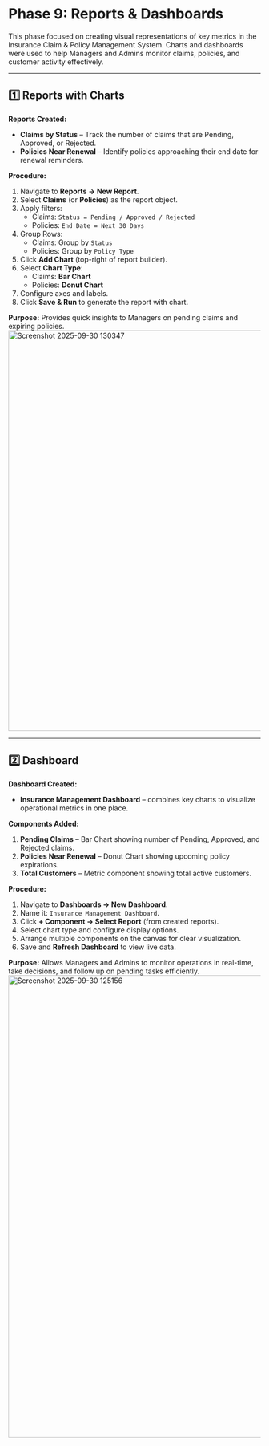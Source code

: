 # Phase 9: Reports & Dashboards 

This phase focused on creating visual representations of key metrics in the Insurance Claim & Policy Management System. Charts and dashboards were used to help Managers and Admins monitor claims, policies, and customer activity effectively.

---

## 1️⃣ Reports with Charts

**Reports Created:**

- **Claims by Status** – Track the number of claims that are Pending, Approved, or Rejected.  
- **Policies Near Renewal** – Identify policies approaching their end date for renewal reminders.

**Procedure:**

1. Navigate to **Reports → New Report**.  
2. Select **Claims** (or **Policies**) as the report object.  
3. Apply filters:  
   - Claims: `Status = Pending / Approved / Rejected`  
   - Policies: `End Date = Next 30 Days`  
4. Group Rows:  
   - Claims: Group by `Status`  
   - Policies: Group by `Policy Type`  
5. Click **Add Chart** (top-right of report builder).  
6. Select **Chart Type**:  
   - Claims: **Bar Chart**  
   - Policies: **Donut Chart**  
7. Configure axes and labels.  
8. Click **Save & Run** to generate the report with chart.

**Purpose:** Provides quick insights to Managers on pending claims and expiring policies.
<img width="946" height="799" alt="Screenshot 2025-09-30 130347" src="https://github.com/user-attachments/assets/437460da-674d-41ad-974a-f0b2be09e032" />


---

## 2️⃣ Dashboard

**Dashboard Created:**

- **Insurance Management Dashboard** – combines key charts to visualize operational metrics in one place.

**Components Added:**

1. **Pending Claims** – Bar Chart showing number of Pending, Approved, and Rejected claims.  
2. **Policies Near Renewal** – Donut Chart showing upcoming policy expirations.  
3. **Total Customers** – Metric component showing total active customers.

**Procedure:**

1. Navigate to **Dashboards → New Dashboard**.  
2. Name it: `Insurance Management Dashboard`.  
3. Click **+ Component → Select Report** (from created reports).  
4. Select chart type and configure display options.  
5. Arrange multiple components on the canvas for clear visualization.  
6. Save and **Refresh Dashboard** to view live data.

**Purpose:** Allows Managers and Admins to monitor operations in real-time, take decisions, and follow up on pending tasks efficiently.
<img width="1911" height="922" alt="Screenshot 2025-09-30 125156" src="https://github.com/user-attachments/assets/1a15af6a-44ad-44ec-a728-63ecad120ebc" />

